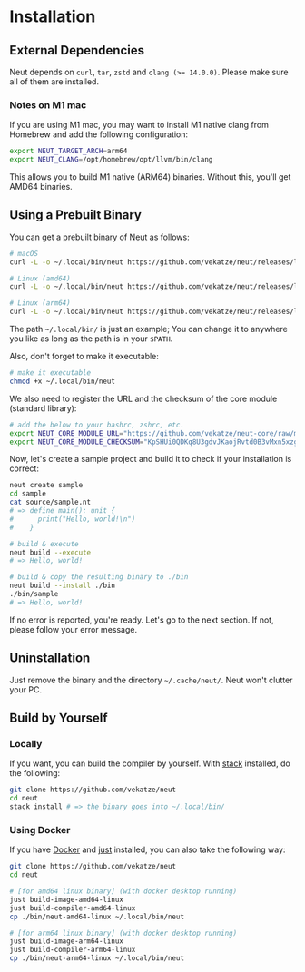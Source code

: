 # Installation

## External Dependencies

Neut depends on `curl`, `tar`, `zstd` and `clang (>= 14.0.0)`. Please make sure all of them are installed.

### Notes on M1 mac

If you are using M1 mac, you may want to install M1 native clang from Homebrew and add the following configuration:

```sh
export NEUT_TARGET_ARCH=arm64
export NEUT_CLANG=/opt/homebrew/opt/llvm/bin/clang
```

This allows you to build M1 native (ARM64) binaries. Without this, you'll get AMD64 binaries.

## Using a Prebuilt Binary

You can get a prebuilt binary of Neut as follows:

```sh
# macOS
curl -L -o ~/.local/bin/neut https://github.com/vekatze/neut/releases/latest/download/neut-amd64-darwin

# Linux (amd64)
curl -L -o ~/.local/bin/neut https://github.com/vekatze/neut/releases/latest/download/neut-amd64-linux

# Linux (arm64)
curl -L -o ~/.local/bin/neut https://github.com/vekatze/neut/releases/latest/download/neut-arm64-linux
```

The path `~/.local/bin/` is just an example; You can change it to anywhere you like as long as the path is in your `$PATH`.

Also, don't forget to make it executable:

```sh
# make it executable
chmod +x ~/.local/bin/neut
```

We also need to register the URL and the checksum of the core module (standard library):

```sh
# add the below to your bashrc, zshrc, etc.
export NEUT_CORE_MODULE_URL="https://github.com/vekatze/neut-core/raw/main/release/0-2-0-26.tar.zst"
export NEUT_CORE_MODULE_CHECKSUM="KpSHUi0QDKq8U3gdvJKaojRvtd0B3vMxn5xzgfNNegM="
```

Now, let's create a sample project and build it to check if your installation is correct:

```sh
neut create sample
cd sample
cat source/sample.nt
# => define main(): unit {
#      print("Hello, world!\n")
#    }

# build & execute
neut build --execute
# => Hello, world!

# build & copy the resulting binary to ./bin
neut build --install ./bin
./bin/sample
# => Hello, world!
```

If no error is reported, you're ready. Let's go to the next section. If not, please follow your error message.

## Uninstallation

Just remove the binary and the directory `~/.cache/neut/`. Neut won't clutter your PC.

## Build by Yourself

### Locally

If you want, you can build the compiler by yourself. With [stack](https://docs.haskellstack.org/en/stable/) installed, do the following:

```sh
git clone https://github.com/vekatze/neut
cd neut
stack install # => the binary goes into ~/.local/bin/
```

### Using Docker

If you have [Docker](https://www.docker.com/) and [just](https://github.com/casey/just) installed, you can also take the following way:

```sh
git clone https://github.com/vekatze/neut
cd neut

# [for amd64 linux binary] (with docker desktop running)
just build-image-amd64-linux
just build-compiler-amd64-linux
cp ./bin/neut-amd64-linux ~/.local/bin/neut

# [for arm64 linux binary] (with docker desktop running)
just build-image-arm64-linux
just build-compiler-arm64-linux
cp ./bin/neut-arm64-linux ~/.local/bin/neut
```
